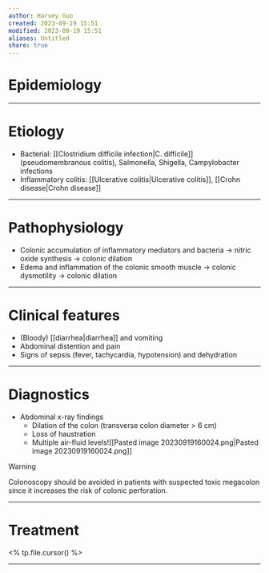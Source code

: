 ```yaml
---
author: Harvey Guo
created: 2023-09-19 15:51
modified: 2023-09-19 15:51
aliases: Untitled
share: true
---
```

# Epidemiology


---
# Etiology
- Bacterial: [[Clostridium difficile infection|C. difficile]] (pseudomembranous colitis), Salmonella, Shigella, Campylobacter infections
- Inflammatory colitis: [[Ulcerative colitis|Ulcerative colitis]], [[Crohn disease|Crohn disease]]

---
# Pathophysiology
- Colonic accumulation of inflammatory mediators and bacteria → nitric oxide synthesis → colonic dilation
- Edema and inflammation of the colonic smooth muscle → colonic dysmotility → colonic dilation

---
# Clinical features
- (Bloody) [[diarrhea|diarrhea]] and vomiting
- Abdominal distention and pain
- Signs of sepsis (fever, tachycardia, hypotension) and dehydration

---
# Diagnostics
- Abdominal x-ray findings 
	- Dilation of the colon (transverse colon diameter > 6 cm)
	- Loss of haustration 
	- Multiple air-fluid levels![[Pasted image 20230919160024.png|Pasted image 20230919160024.png]]

>[!warning] 
>Colonoscopy should be avoided in patients with suspected toxic megacolon since it increases the risk of colonic perforation.

---
# Treatment
<% tp.file.cursor() %>

---
